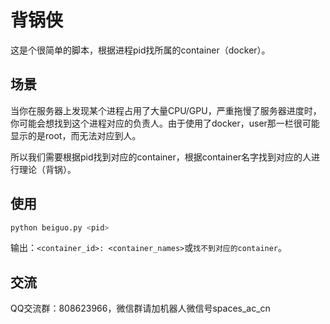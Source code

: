 # 背锅侠

这是个很简单的脚本，根据进程pid找所属的container（docker）。

## 场景

当你在服务器上发现某个进程占用了大量CPU/GPU，严重拖慢了服务器进度时，你可能会想找到这个进程对应的负责人。由于使用了docker，user那一栏很可能显示的是root，而无法对应到人。

所以我们需要根据pid找到对应的container，根据container名字找到对应的人进行理论（背锅）。

## 使用

```python
python beiguo.py <pid>
```

输出：`<container_id>: <container_names>`或`找不到对应的container`。

## 交流

QQ交流群：808623966，微信群请加机器人微信号spaces_ac_cn
